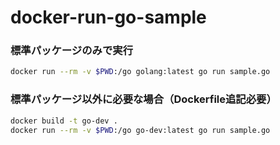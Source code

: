 # docker-run-go-sample

### 標準パッケージのみで実行

```sh
docker run --rm -v $PWD:/go golang:latest go run sample.go
```

### 標準パッケージ以外に必要な場合（Dockerfile追記必要）

```sh
docker build -t go-dev .
docker run --rm -v $PWD:/go go-dev:latest go run sample.go
```
